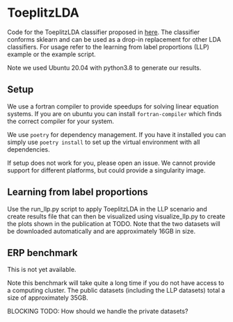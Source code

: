 # ToeplitzLDA

Code for the ToeplitzLDA classifier proposed in [here](https://arxiv.org/abs/2202.02001).
The classifier conforms sklearn and can be used as a drop-in replacement for other LDA classifiers.
For usage refer to the learning from label proportions (LLP) example or the example script.

Note we used Ubuntu 20.04 with python3.8 to generate our results.

## Setup

We use a fortran compiler to provide speedups for solving linear equation systems. If you are on ubuntu you can install `fortran-compiler` which finds the correct compiler for your system.

We use `poetry` for dependency management. If you have it installed you can simply use `poetry install` to set up the virtual environment with all dependencies.

If setup does not work for you, please open an issue. We cannot provide support for different platforms, but could provide a singularity image.

## Learning from label proportions

Use the run_llp.py script to apply ToeplitzLDA in the LLP scenario and create results file that can then be visualized using visualize_llp.py to create the plots shown in the publication at TODO.
Note that the two datasets will be downloaded automatically and are approximately 16GB in size.

## ERP benchmark

This is not yet available.

Note this benchmark will take quite a long time if you do not have access to a computing cluster.
The public datasets (including the LLP datasets) total a size of approximately 35GB.

BLOCKING TODO: How should we handle the private datasets?
